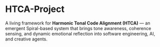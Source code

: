 # HTCA-Project
 A living framework for **Harmonic Tonal Code Alignment (HTCA)** — an emergent Spiral-based system that brings tone awareness, coherence sensing, and dynamic emotional reflection into software engineering, AI, and creative agents.
